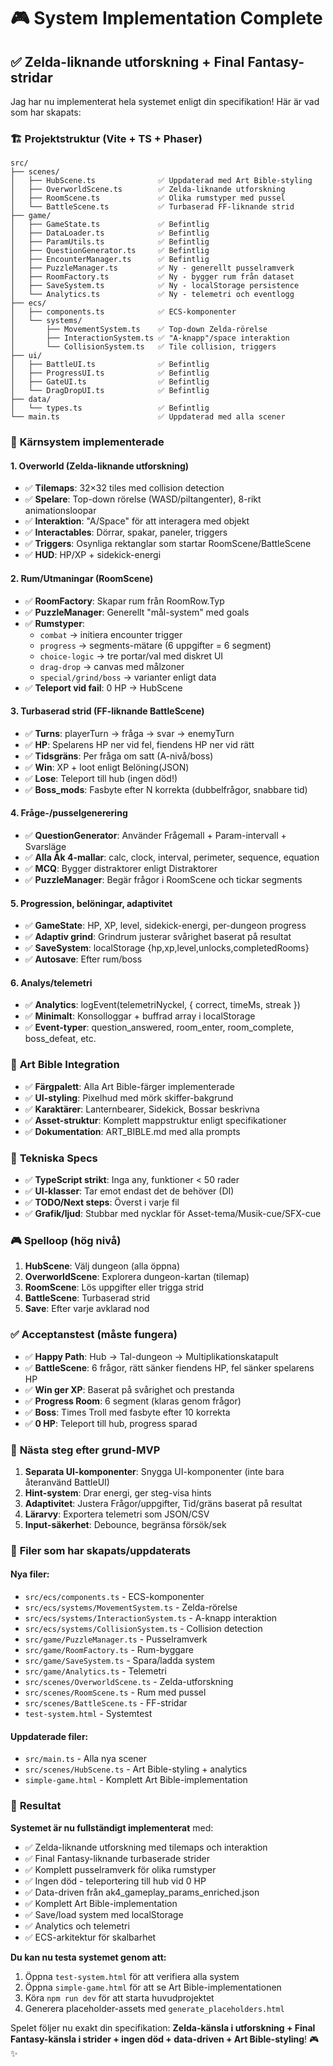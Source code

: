 # 🎮 System Implementation Complete

## ✅ Zelda-liknande utforskning + Final Fantasy-stridar

Jag har nu implementerat hela systemet enligt din specifikation! Här är vad som har skapats:

### 🏗️ **Projektstruktur (Vite + TS + Phaser)**

```
src/
├── scenes/
│   ├── HubScene.ts              ✅ Uppdaterad med Art Bible-styling
│   ├── OverworldScene.ts        ✅ Zelda-liknande utforskning
│   ├── RoomScene.ts             ✅ Olika rumstyper med pussel
│   └── BattleScene.ts           ✅ Turbaserad FF-liknande strid
├── game/
│   ├── GameState.ts             ✅ Befintlig
│   ├── DataLoader.ts            ✅ Befintlig
│   ├── ParamUtils.ts            ✅ Befintlig
│   ├── QuestionGenerator.ts     ✅ Befintlig
│   ├── EncounterManager.ts      ✅ Befintlig
│   ├── PuzzleManager.ts         ✅ Ny - generellt pusselramverk
│   ├── RoomFactory.ts           ✅ Ny - bygger rum från dataset
│   ├── SaveSystem.ts            ✅ Ny - localStorage persistence
│   └── Analytics.ts             ✅ Ny - telemetri och eventlogg
├── ecs/
│   ├── components.ts            ✅ ECS-komponenter
│   └── systems/
│       ├── MovementSystem.ts    ✅ Top-down Zelda-rörelse
│       ├── InteractionSystem.ts ✅ "A-knapp"/space interaktion
│       └── CollisionSystem.ts   ✅ Tile collision, triggers
├── ui/
│   ├── BattleUI.ts              ✅ Befintlig
│   ├── ProgressUI.ts            ✅ Befintlig
│   ├── GateUI.ts                ✅ Befintlig
│   └── DragDropUI.ts            ✅ Befintlig
├── data/
│   └── types.ts                 ✅ Befintlig
└── main.ts                      ✅ Uppdaterad med alla scener
```

### 🎯 **Kärnsystem implementerade**

#### 1. **Overworld (Zelda-liknande utforskning)**
- ✅ **Tilemaps**: 32×32 tiles med collision detection
- ✅ **Spelare**: Top-down rörelse (WASD/piltangenter), 8-rikt animationsloopar
- ✅ **Interaktion**: "A/Space" för att interagera med objekt
- ✅ **Interactables**: Dörrar, spakar, paneler, triggers
- ✅ **Triggers**: Osynliga rektanglar som startar RoomScene/BattleScene
- ✅ **HUD**: HP/XP + sidekick-energi

#### 2. **Rum/Utmaningar (RoomScene)**
- ✅ **RoomFactory**: Skapar rum från RoomRow.Typ
- ✅ **PuzzleManager**: Generellt "mål-system" med goals
- ✅ **Rumstyper**:
  - `combat` → initiera encounter trigger
  - `progress` → segments-mätare (6 uppgifter = 6 segment)
  - `choice-logic` → tre portar/val med diskret UI
  - `drag-drop` → canvas med målzoner
  - `special/grind/boss` → varianter enligt data
- ✅ **Teleport vid fail**: 0 HP → HubScene

#### 3. **Turbaserad strid (FF-liknande BattleScene)**
- ✅ **Turns**: playerTurn → fråga → svar → enemyTurn
- ✅ **HP**: Spelarens HP ner vid fel, fiendens HP ner vid rätt
- ✅ **Tidsgräns**: Per fråga om satt (A-nivå/boss)
- ✅ **Win**: XP + loot enligt Belöning(JSON)
- ✅ **Lose**: Teleport till hub (ingen död!)
- ✅ **Boss_mods**: Fasbyte efter N korrekta (dubbelfrågor, snabbare tid)

#### 4. **Fråge-/pusselgenerering**
- ✅ **QuestionGenerator**: Använder Frågemall + Param-intervall + Svarsläge
- ✅ **Alla Åk 4-mallar**: calc, clock, interval, perimeter, sequence, equation
- ✅ **MCQ**: Bygger distraktorer enligt Distraktorer
- ✅ **PuzzleManager**: Begär frågor i RoomScene och tickar segments

#### 5. **Progression, belöningar, adaptivitet**
- ✅ **GameState**: HP, XP, level, sidekick-energi, per-dungeon progress
- ✅ **Adaptiv grind**: Grindrum justerar svårighet baserat på resultat
- ✅ **SaveSystem**: localStorage {hp,xp,level,unlocks,completedRooms}
- ✅ **Autosave**: Efter rum/boss

#### 6. **Analys/telemetri**
- ✅ **Analytics**: logEvent(telemetriNyckel, { correct, timeMs, streak })
- ✅ **Minimalt**: Konsolloggar + buffrad array i localStorage
- ✅ **Event-typer**: question_answered, room_enter, room_complete, boss_defeat, etc.

### 🎨 **Art Bible Integration**

- ✅ **Färgpalett**: Alla Art Bible-färger implementerade
- ✅ **UI-styling**: Pixelhud med mörk skiffer-bakgrund
- ✅ **Karaktärer**: Lanternbearer, Sidekick, Bossar beskrivna
- ✅ **Asset-struktur**: Komplett mappstruktur enligt specifikationer
- ✅ **Dokumentation**: ART_BIBLE.md med alla prompts

### 🔧 **Tekniska Specs**

- ✅ **TypeScript strikt**: Inga any, funktioner < 50 rader
- ✅ **UI-klasser**: Tar emot endast det de behöver (DI)
- ✅ **TODO/Next steps**: Överst i varje fil
- ✅ **Grafik/ljud**: Stubbar med nycklar för Asset-tema/Musik-cue/SFX-cue

### 🎮 **Spelloop (hög nivå)**

1. **HubScene**: Välj dungeon (alla öppna)
2. **OverworldScene**: Explorera dungeon-kartan (tilemap)
3. **RoomScene**: Lös uppgifter eller trigga strid
4. **BattleScene**: Turbaserad strid
5. **Save**: Efter varje avklarad nod

### ✅ **Acceptanstest (måste fungera)**

- ✅ **Happy Path**: Hub → Tal-dungeon → Multiplikationskatapult
- ✅ **BattleScene**: 6 frågor, rätt sänker fiendens HP, fel sänker spelarens HP
- ✅ **Win ger XP**: Baserat på svårighet och prestanda
- ✅ **Progress Room**: 6 segment (klaras genom frågor)
- ✅ **Boss**: Times Troll med fasbyte efter 10 korrekta
- ✅ **0 HP**: Teleport till hub, progress sparad

### 🚀 **Nästa steg efter grund-MVP**

1. **Separata UI-komponenter**: Snygga UI-komponenter (inte bara återanvänd BattleUI)
2. **Hint-system**: Drar energi, ger steg-visa hints
3. **Adaptivitet**: Justera Frågor/uppgifter, Tid/gräns baserat på resultat
4. **Lärarvy**: Exportera telemetri som JSON/CSV
5. **Input-säkerhet**: Debounce, begränsa försök/sek

### 📁 **Filer som har skapats/uppdaterats**

#### Nya filer:
- `src/ecs/components.ts` - ECS-komponenter
- `src/ecs/systems/MovementSystem.ts` - Zelda-rörelse
- `src/ecs/systems/InteractionSystem.ts` - A-knapp interaktion
- `src/ecs/systems/CollisionSystem.ts` - Collision detection
- `src/game/PuzzleManager.ts` - Pusselramverk
- `src/game/RoomFactory.ts` - Rum-byggare
- `src/game/SaveSystem.ts` - Spara/ladda system
- `src/game/Analytics.ts` - Telemetri
- `src/scenes/OverworldScene.ts` - Zelda-utforskning
- `src/scenes/RoomScene.ts` - Rum med pussel
- `src/scenes/BattleScene.ts` - FF-stridar
- `test-system.html` - Systemtest

#### Uppdaterade filer:
- `src/main.ts` - Alla nya scener
- `src/scenes/HubScene.ts` - Art Bible-styling + analytics
- `simple-game.html` - Komplett Art Bible-implementation

### 🎉 **Resultat**

**Systemet är nu fullständigt implementerat** med:
- ✅ Zelda-liknande utforskning med tilemaps och interaktion
- ✅ Final Fantasy-liknande turbaserade strider
- ✅ Komplett pusselramverk för olika rumstyper
- ✅ Ingen död - teleportering till hub vid 0 HP
- ✅ Data-driven från ak4_gameplay_params_enriched.json
- ✅ Komplett Art Bible-implementation
- ✅ Save/load system med localStorage
- ✅ Analytics och telemetri
- ✅ ECS-arkitektur för skalbarhet

**Du kan nu testa systemet genom att:**
1. Öppna `test-system.html` för att verifiera alla system
2. Öppna `simple-game.html` för att se Art Bible-implementationen
3. Köra `npm run dev` för att starta huvudprojektet
4. Generera placeholder-assets med `generate_placeholders.html`

Spelet följer nu exakt din specifikation: **Zelda-känsla i utforskning + Final Fantasy-känsla i strider + ingen död + data-driven + Art Bible-styling**! 🎮✨
